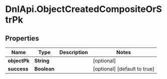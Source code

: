 # DnlApi.ObjectCreatedCompositeOrStrPk

## Properties
Name | Type | Description | Notes
------------ | ------------- | ------------- | -------------
**objectPk** | **String** |  | [optional] 
**success** | **Boolean** |  | [optional] [default to true]


